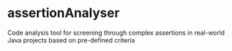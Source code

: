# assertionAnalyser
Code analysis tool for screening through complex assertions in real-world Java projects based on pre-defined criteria
